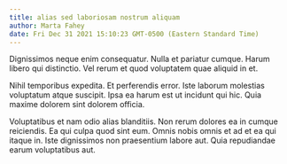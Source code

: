 ```yaml
---
title: alias sed laboriosam nostrum aliquam
author: Marta Fahey
date: Fri Dec 31 2021 15:10:23 GMT-0500 (Eastern Standard Time)
---
```

Dignissimos neque enim consequatur. Nulla et pariatur cumque. Harum libero qui distinctio. Vel rerum et quod voluptatem quae aliquid in et.

 Nihil temporibus expedita. Et perferendis error. Iste laborum molestias voluptatum atque suscipit. Ipsa ea harum est ut incidunt qui hic. Quia maxime dolorem sint dolorem officia.

 Voluptatibus et nam odio alias blanditiis. Non rerum dolores ea in cumque reiciendis. Ea qui culpa quod sint eum. Omnis nobis omnis et ad et ea qui itaque in. Iste dignissimos non praesentium labore aut. Quia repudiandae earum voluptatibus aut.